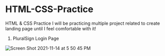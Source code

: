 # HTML-CSS-Practice
HTML &amp; CSS Practice 
I will be practicing multiple project related to create landing page until I feel comfortable with it!

1. PluralSign Login Page

![Screen Shot 2021-11-14 at 5 50 45 PM](https://user-images.githubusercontent.com/27200158/141701840-dbe46a7c-4582-439b-b053-87887384b5fb.png)
